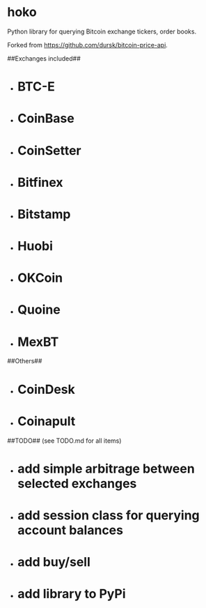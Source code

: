 # hoko
Python library for querying Bitcoin exchange tickers, order books. 

Forked from https://github.com/dursk/bitcoin-price-api.

##Exchanges included##
 - # BTC-E
 - # CoinBase
 - # CoinSetter
 - # Bitfinex
 - # Bitstamp
 - # Huobi
 - # OKCoin
 - # Quoine
 - # MexBT

##Others##
 - # CoinDesk
 - # Coinapult

##TODO##
(see TODO.md for all items)
 - # add simple arbitrage between selected exchanges
 - # add session class for querying account balances
 - # add buy/sell
 - # add library to PyPi
